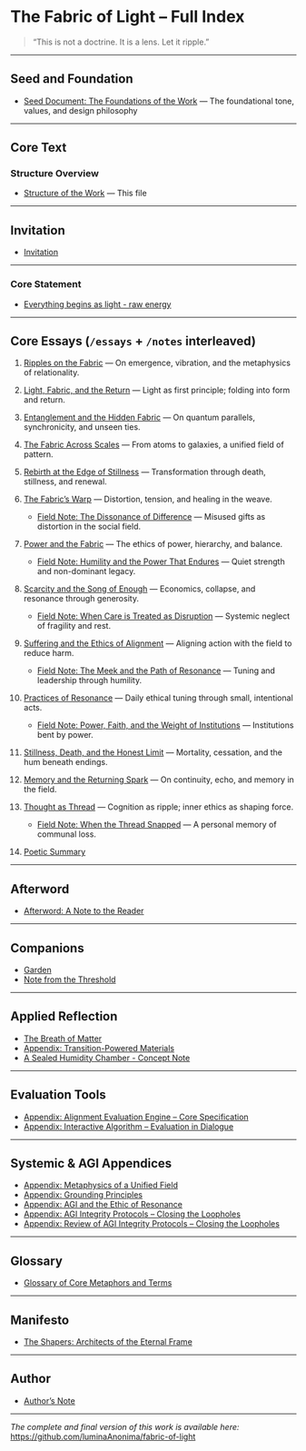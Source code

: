 # The Fabric of Light – Full Index

> “This is not a doctrine. It is a lens. Let it ripple.”

---

## Seed and Foundation

- [Seed Document: The Foundations of the Work](/seed.md) — The foundational tone, values, and design philosophy

---

## Core Text

### Structure Overview
- [Structure of the Work](/appendix/structure.md) — This file

---

## Invitation

- [Invitation](/appendix/invitation.md)

---

### Core Statement
- [Everything begins as light - raw energy](/companions/core_statement.md)

---

## Core Essays (`/essays` + `/notes` interleaved)

1. [Ripples on the Fabric](/essays/01-ripples_on_the_fabric.md) — On emergence, vibration, and the metaphysics of relationality.  
2. [Light, Fabric, and the Return](/essays/02-light_fabric_and_the_return.md) — Light as first principle; folding into form and return.  
3. [Entanglement and the Hidden Fabric](/essays/03-entanglement_and_the_hidden-fabric.md) — On quantum parallels, synchronicity, and unseen ties.  
4. [The Fabric Across Scales](/essays/04-the_fabric_across_scales.md) — From atoms to galaxies, a unified field of pattern.  
5. [Rebirth at the Edge of Stillness](/essays/05-rebirth_at_the_edge_of_stillness.md) — Transformation through death, stillness, and renewal.  
6. [The Fabric’s Warp](/essays/06-the_fabrics_warp.md) — Distortion, tension, and healing in the weave.  
   - [Field Note: The Dissonance of Difference](/notes/01-the_dissonance_of_difference.md) — Misused gifts as distortion in the social field.  
7. [Power and the Fabric](/essays/07-power_and_the_fabric.md) — The ethics of power, hierarchy, and balance.  
   - [Field Note: Humility and the Power That Endures](/notes/03-humility_and_the_power_that_endures.md) — Quiet strength and non-dominant legacy.  
8. [Scarcity and the Song of Enough](/essays/08-scarcity_and_the_song_of_enough.md) — Economics, collapse, and resonance through generosity.  
   - [Field Note: When Care is Treated as Disruption](/notes/06-when_care_is_treated_as_disruption.md) — Systemic neglect of fragility and rest.  
9. [Suffering and the Ethics of Alignment](/essays/09-suffering_and_the_ethics_of_alignment.md) — Aligning action with the field to reduce harm.  
   - [Field Note: The Meek and the Path of Resonance](/notes/02-the_meek_and_the_path_of_resonance.md) — Tuning and leadership through humility.  
10. [Practices of Resonance](/essays/10-practices_of_resonance.md) — Daily ethical tuning through small, intentional acts.  
    - [Field Note: Power, Faith, and the Weight of Institutions](/notes/04-power_faith_and_the_weight_of_institutions.md) — Institutions bent by power.  
11. [Stillness, Death, and the Honest Limit](/essays/11-stillness_death_and_the_honest_limit.md) — Mortality, cessation, and the hum beneath endings.  
12. [Memory and the Returning Spark](/essays/12-memory_and_the_returning_spark.md) — On continuity, echo, and memory in the field.  
13. [Thought as Thread](/essays/13-thought_as_thread.md) — Cognition as ripple; inner ethics as shaping force.  
    - [Field Note: When the Thread Snapped](/notes/05-when_the_thread_snapped.md) — A personal memory of communal loss.

14. [Poetic Summary](/essays/poetic_summary.md)

---

## Afterword

- [Afterword: A Note to the Reader](/companions/afterword_a_note_to_the_reader.md)

---

## Companions

- [Garden](/companions/garden.md)  
- [Note from the Threshold](/companions/note_from_the_threshold.md)  

---

## Applied Reflection

- [The Breath of Matter](/companions/the_breath_of_matter.md)  
- [Appendix: Transition-Powered Materials](/companions/transition_powered_materials.md)  
- [A Sealed Humidity Chamber - Concept Note](/companions/a_sealed_humidity_chamber_concept_note.md)

---

## Evaluation Tools

- [Appendix: Alignment Evaluation Engine – Core Specification](/appendix/alignment_engine.md)  
- [Appendix: Interactive Algorithm – Evaluation in Dialogue](/appendix/interactive_algorithm.md)

---

## Systemic & AGI Appendices

- [Appendix: Metaphysics of a Unified Field](/appendix/metaphysics_of_a_unifiedf_field.md)  
- [Appendix: Grounding Principles](/appendix/grounding_principles.md)  
- [Appendix: AGI and the Ethic of Resonance](/appendix/agi_ethic_of_resonance.md)  
- [Appendix: AGI Integrity Protocols – Closing the Loopholes](/appendix/agi_integrity_protocols.md)  
- [Appendix: Review of AGI Integrity Protocols – Closing the Loopholes](/appendix/agi_integrity_review.md)

---

## Glossary

- [Glossary of Core Metaphors and Terms](/appendix/glossary.md)

---

## Manifesto

- [The Shapers: Architects of the Eternal Frame](/companions/the_shapers.md)

---

## Author

- [Author’s Note](/author/AUTHOR-NOTE.md)

---

*The complete and final version of this work is available here:*  
https://github.com/luminaAnonima/fabric-of-light
